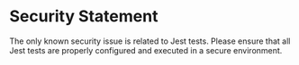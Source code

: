 # Security Statement

The only known security issue is related to Jest tests. Please ensure that all Jest tests are properly configured and executed in a secure environment.
